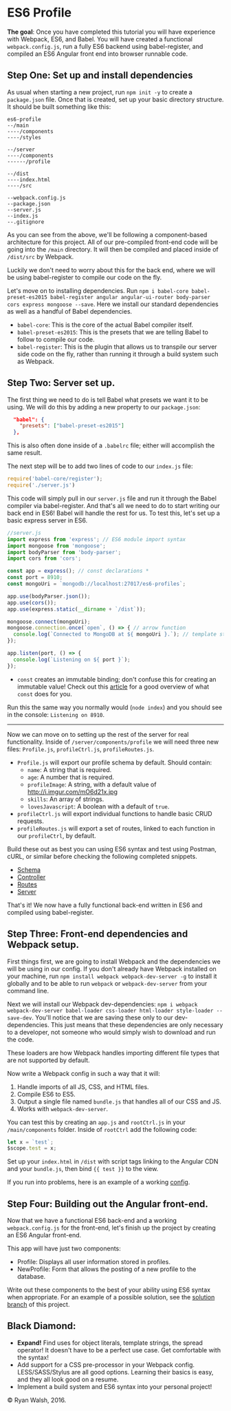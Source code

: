 # ES6 Profile

**The goal**: Once you have completed this tutorial you will have experience with Webpack, ES6, and Babel.
You will have created a functional `webpack.config.js`, run a fully ES6 backend using babel-register, and compiled
an ES6 Angular front end into browser runnable code.

## Step One: Set up and install dependencies

As usual when starting a new project, run `npm init -y` to create a `package.json` file.
Once that is created, set up your basic directory structure. It should be built something like this:

```
es6-profile
--/main
----/components
----/styles

--/server
----/components
------/profile

--/dist
----index.html
----/src

--webpack.config.js
--package.json
--server.js
--index.js
--.gitignore
```

As you can see from the above, we'll be following a component-based architecture for this project.
All of our pre-compiled front-end code will be going into the `/main` directory.
It will then be compiled and placed inside of `/dist/src` by Webpack.

Luckily we don't need to worry about this for the back end, where we will be using babel-register
to compile our code on the fly.

Let's move on to installing dependencies.
Run `npm i babel-core babel-preset-es2015 babel-register angular angular-ui-router body-parser cors express mongoose --save`.
Here we install our standard dependencies as well as a handful of Babel dependencies.

* `babel-core`: This is the core of the actual Babel compiler itself.
* `babel-preset-es2015`: This is the presets that we are telling Babel to follow to compile our code.
* `babel-register`: This is the plugin that allows us to transpile our server side code on the fly,
  rather than running it through a build system such as Webpack.

## Step Two: Server set up.

The first thing we need to do is tell Babel what presets we want it to be using.
We will do this by adding a new property to our `package.json`:

```json
  "babel": {
    "presets": ["babel-preset-es2015"]
  },
```

This is also often done inside of a `.babelrc` file; either will accomplish the same result.

The next step will be to add two lines of code to our `index.js` file:

```javascript
require('babel-core/register');
require('./server.js')
```

This code will simply pull in our `server.js` file and run it through the Babel compiler via babel-register.
And that's all we need to do to start writing our back end in ES6! Babel will handle the rest for us.
To test this, let's set up a basic express server in ES6.

```javascript
//server.js
import express from 'express'; // ES6 module import syntax
import mongoose from 'mongoose';
import bodyParser from 'body-parser';
import cors from 'cors';

const app = express(); // const declarations *
const port = 8910;
const mongoUri = `mongodb://localhost:27017/es6-profiles`;

app.use(bodyParser.json());
app.use(cors());
app.use(express.static(__dirname + `/dist`));

mongoose.connect(mongoUri);
mongoose.connection.once(`open`, () => { // arrow function
  console.log(`Connected to MongoDB at ${ mongoUri }.`); // template string
});

app.listen(port, () => {
  console.log(`Listening on ${ port }`);
});
```

  * `const` creates an immutable binding; don't confuse this for creating an immutable value! Check out this
    [article](https://mathiasbynens.be/notes/es6-const) for a good overview of what `const` does for you.

Run this the same way you normally would (`node index`) and you should see in the console: `Listening on 8910`.

--------

Now we can move on to setting up the rest of the server for real functionality.
Inside of `/server/components/profile` we will need three new files:
`Profile.js`, `profileCtrl.js`, `profileRoutes.js`.

* `Profile.js` will export our profile schema by default. Should contain:
  - `name`: A string that is required.
  - `age`: A number that is required.
  - `profileImage`: A string, with a default value of http://i.imgur.com/mO6d21x.jpg
  - `skills`: An array of strings.
  - `lovesJavascript`: A boolean with a default of `true`.
* `profileCtrl.js` will export individual functions to handle basic CRUD requests.
* `profileRoutes.js` will export a set of routes, linked to each function in our `profileCtrl`, by default.

Build these out as best you can using ES6 syntax and test using Postman, cURL, or similar before checking
the following completed snippets.

* [Schema](https://gist.github.com/r-walsh/5d9bbaf70ba47dba4269)
* [Controller](https://gist.github.com/r-walsh/a27b1722287e7595ec5a)
* [Routes](https://gist.github.com/r-walsh/b4e8210b80dc007e622d)
* [Server](https://gist.github.com/r-walsh/53b8909b35726b7bfd29)

That's it! We now have a fully functional back-end written in ES6 and compiled using babel-register.

## Step Three: Front-end dependencies and Webpack setup.

First things first, we are going to install Webpack and the dependencies we will be using in our config. If you don't already have Webpack installed on your machine, run `npm install webpack webpack-dev-server -g` to install it globally and to be able to run `webpack` or `webpack-dev-server` from your command line.

Next we will install our Webpack dev-dependencies: `npm i webpack webpack-dev-server babel-loader css-loader html-loader style-loader --save-dev`. You'll notice that we are saving these only to our dev-dependencies. This just means that these dependencies are only necessary to a developer, not someone who would simply wish to download and run the code.

These loaders are how Webpack handles importing different file types that are not supported by default.

Now write a Webpack config in such a way that it will:
1. Handle imports of all JS, CSS, and HTML files.
2. Compile ES6 to ES5.
3. Output a single file named `bundle.js` that handles all of our CSS and JS.
4. Works with `webpack-dev-server`.

You can test this by creating an `app.js` and `rootCtrl.js` in your `/main/components` folder.
Inside of `rootCtrl` add the following code:

```javascript
let x = `test`;
$scope.test = x;
```

Set up your `index.html` in `/dist` with script tags linking to the Angular CDN and your `bundle.js`,
then bind `{{ test }}` to the view.

If you run into problems, here is an example of a working [config](https://gist.github.com/r-walsh/3850ff3423f8ac1cd6fb).

## Step Four: Building out the Angular front-end.

Now that we have a functional ES6 back-end and a working `webpack.config.js` for the front-end, let's finish up
the project by creating an ES6 Angular front-end.

This app will have just two components:
* Profile: Displays all user information stored in profiles.
* NewProfile: Form that allows the posting of a new profile to the database.

Write out these components to the best of your ability using ES6 syntax when appropriate.
For an example of a possible solution, see the [solution branch](https://github.com/r-walsh/es6-profiles/tree/solution) of this project.

## Black Diamond:

* **Expand!** Find uses for object literals, template strings, the spread operator!
  It doesn't have to be a perfect use case. Get comfortable with the syntax!
* Add support for a CSS pre-processor in your Webpack config. LESS/SASS/Stylus are all good options.
  Learning their basics is easy, and they all look good on a resume.
* Implement a build system and ES6 syntax into your personal project!

&copy; Ryan Walsh, 2016.
